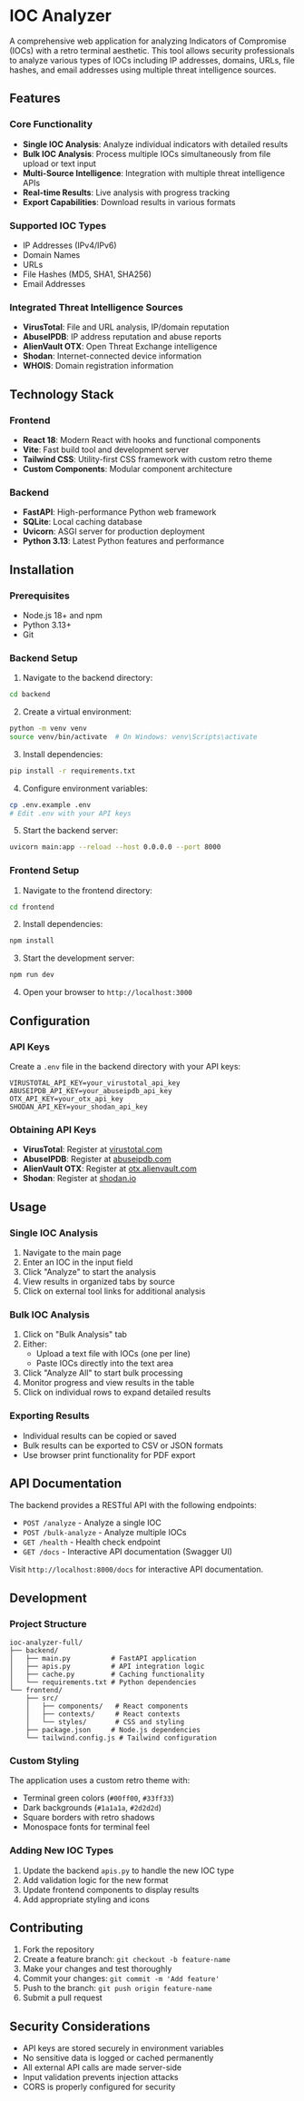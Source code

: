 # IOC Analyzer

A comprehensive web application for analyzing Indicators of Compromise (IOCs) with a retro terminal aesthetic. This tool allows security professionals to analyze various types of IOCs including IP addresses, domains, URLs, file hashes, and email addresses using multiple threat intelligence sources.

## Features

### Core Functionality
- **Single IOC Analysis**: Analyze individual indicators with detailed results
- **Bulk IOC Analysis**: Process multiple IOCs simultaneously from file upload or text input
- **Multi-Source Intelligence**: Integration with multiple threat intelligence APIs
- **Real-time Results**: Live analysis with progress tracking
- **Export Capabilities**: Download results in various formats

### Supported IOC Types
- IP Addresses (IPv4/IPv6)
- Domain Names
- URLs
- File Hashes (MD5, SHA1, SHA256)
- Email Addresses

### Integrated Threat Intelligence Sources
- **VirusTotal**: File and URL analysis, IP/domain reputation
- **AbuseIPDB**: IP address reputation and abuse reports
- **AlienVault OTX**: Open Threat Exchange intelligence
- **Shodan**: Internet-connected device information
- **WHOIS**: Domain registration information

## Technology Stack

### Frontend
- **React 18**: Modern React with hooks and functional components
- **Vite**: Fast build tool and development server
- **Tailwind CSS**: Utility-first CSS framework with custom retro theme
- **Custom Components**: Modular component architecture

### Backend
- **FastAPI**: High-performance Python web framework
- **SQLite**: Local caching database
- **Uvicorn**: ASGI server for production deployment
- **Python 3.13**: Latest Python features and performance

## Installation

### Prerequisites
- Node.js 18+ and npm
- Python 3.13+
- Git

### Backend Setup

1. Navigate to the backend directory:
```bash
cd backend
```

2. Create a virtual environment:
```bash
python -m venv venv
source venv/bin/activate  # On Windows: venv\Scripts\activate
```

3. Install dependencies:
```bash
pip install -r requirements.txt
```

4. Configure environment variables:
```bash
cp .env.example .env
# Edit .env with your API keys
```

5. Start the backend server:
```bash
uvicorn main:app --reload --host 0.0.0.0 --port 8000
```

### Frontend Setup

1. Navigate to the frontend directory:
```bash
cd frontend
```

2. Install dependencies:
```bash
npm install
```

3. Start the development server:
```bash
npm run dev
```

4. Open your browser to `http://localhost:3000`

## Configuration

### API Keys
Create a `.env` file in the backend directory with your API keys:

```env
VIRUSTOTAL_API_KEY=your_virustotal_api_key
ABUSEIPDB_API_KEY=your_abuseipdb_api_key
OTX_API_KEY=your_otx_api_key
SHODAN_API_KEY=your_shodan_api_key
```

### Obtaining API Keys
- **VirusTotal**: Register at [virustotal.com](https://www.virustotal.com/)
- **AbuseIPDB**: Register at [abuseipdb.com](https://www.abuseipdb.com/)
- **AlienVault OTX**: Register at [otx.alienvault.com](https://otx.alienvault.com/)
- **Shodan**: Register at [shodan.io](https://www.shodan.io/)

## Usage

### Single IOC Analysis
1. Navigate to the main page
2. Enter an IOC in the input field
3. Click "Analyze" to start the analysis
4. View results in organized tabs by source
5. Click on external tool links for additional analysis

### Bulk IOC Analysis
1. Click on "Bulk Analysis" tab
2. Either:
   - Upload a text file with IOCs (one per line)
   - Paste IOCs directly into the text area
3. Click "Analyze All" to start bulk processing
4. Monitor progress and view results in the table
5. Click on individual rows to expand detailed results

### Exporting Results
- Individual results can be copied or saved
- Bulk results can be exported to CSV or JSON formats
- Use browser print functionality for PDF export

## API Documentation

The backend provides a RESTful API with the following endpoints:

- `POST /analyze` - Analyze a single IOC
- `POST /bulk-analyze` - Analyze multiple IOCs
- `GET /health` - Health check endpoint
- `GET /docs` - Interactive API documentation (Swagger UI)

Visit `http://localhost:8000/docs` for interactive API documentation.

## Development

### Project Structure
```
ioc-analyzer-full/
├── backend/
│   ├── main.py          # FastAPI application
│   ├── apis.py          # API integration logic
│   ├── cache.py         # Caching functionality
│   └── requirements.txt # Python dependencies
└── frontend/
    ├── src/
    │   ├── components/   # React components
    │   ├── contexts/     # React contexts
    │   └── styles/       # CSS and styling
    ├── package.json     # Node.js dependencies
    └── tailwind.config.js # Tailwind configuration
```

### Custom Styling
The application uses a custom retro theme with:
- Terminal green colors (`#00ff00`, `#33ff33`)
- Dark backgrounds (`#1a1a1a`, `#2d2d2d`)
- Square borders with retro shadows
- Monospace fonts for terminal feel

### Adding New IOC Types
1. Update the backend `apis.py` to handle the new IOC type
2. Add validation logic for the new format
3. Update frontend components to display results
4. Add appropriate styling and icons

## Contributing

1. Fork the repository
2. Create a feature branch: `git checkout -b feature-name`
3. Make your changes and test thoroughly
4. Commit your changes: `git commit -m 'Add feature'`
5. Push to the branch: `git push origin feature-name`
6. Submit a pull request

## Security Considerations

- API keys are stored securely in environment variables
- No sensitive data is logged or cached permanently
- All external API calls are made server-side
- Input validation prevents injection attacks
- CORS is properly configured for security
